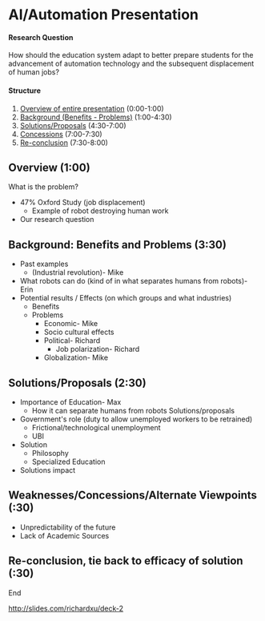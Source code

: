 # AI/Automation Presentation

#### Research Question
How should the education system adapt to better prepare students for the advancement of automation technology and the subsequent displacement of human jobs?

#### Structure
1. [Overview of entire presentation](#overview) (0:00-1:00)
2. [Background (Benefits - Problems)](#background) (1:00-4:30)
2. [Solutions/Proposals](#solutions/proposals) (4:30-7:00)
3. [Concessions](#concessions) (7:00-7:30)
4. [Re-conclusion](#re-conclusion) (7:30-8:00)

## Overview (1:00)
What is the problem?
* 47%  Oxford Study (job displacement)
  * Example of robot destroying human work
* Our research question

## Background: Benefits and Problems (3:30)
* Past examples
  * (Industrial revolution)- Mike
* What robots can do (kind of in what separates humans from robots)- Erin
* Potential results / Effects (on which groups and what industries)
  * Benefits
  * Problems
    * Economic- Mike
    * Socio cultural effects
    * Political- Richard
      * Job polarization- Richard
    * Globalization- Mike

## Solutions/Proposals (2:30)
* Importance of Education- Max
  * How it can separate humans from robots
Solutions/proposals
* Government's role (duty to allow unemployed workers to be retrained)
  * Frictional/technological unemployment
  * UBI
* Solution
  * Philosophy
  * Specialized Education
* Solutions impact

## Weaknesses/Concessions/Alternate Viewpoints (:30)
* Unpredictability of the future
* Lack of Academic Sources

## Re-conclusion, tie back to efficacy of solution (:30)
End

http://slides.com/richardxu/deck-2
